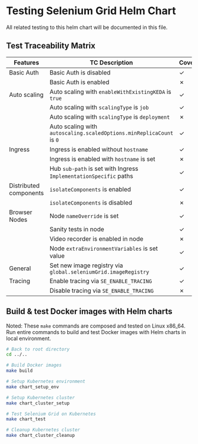 # Testing Selenium Grid Helm Chart

All related testing to this helm chart will be documented in this file.

## Test Traceability Matrix

| Features               | TC Description                                                       | Coverage |
|------------------------|----------------------------------------------------------------------|----------|
| Basic Auth             | Basic Auth is disabled                                               | &check;  |
|                        | Basic Auth is enabled                                                | &cross;  |
| Auto scaling           | Auto scaling with `enableWithExistingKEDA` is `true`                 | &check;  |
|                        | Auto scaling with `scalingType` is `job`                             | &check;  |
|                        | Auto scaling with `scalingType` is `deployment`                      | &cross;  |
|                        | Auto scaling with `autoscaling.scaledOptions.minReplicaCount` is `0` | &check;  |
| Ingress                | Ingress is enabled without `hostname`                                | &check;  |
|                        | Ingress is enabled with `hostname` is set                            | &cross;  |
|                        | Hub `sub-path` is set with Ingress `ImplementationSpecific` paths    | &check;  |
| Distributed components | `isolateComponents` is enabled                                       | &check;  |
|                        | `isolateComponents` is disabled                                      | &cross;  |
| Browser Nodes          | Node `nameOverride` is set                                           | &check;  |
|                        | Sanity tests in node                                                 | &check;  |
|                        | Video recorder is enabled in node                                    | &cross;  |
|                        | Node `extraEnvironmentVariables` is set value                        | &check;  |
| General                | Set new image registry via `global.seleniumGrid.imageRegistry`       | &check;  |
| Tracing                | Enable tracing via `SE_ENABLE_TRACING`                               | &check;  |
|                        | Disable tracing via `SE_ENABLE_TRACING`                              | &cross;  |

## Build & test Docker images with Helm charts
Noted: These `make` commands are composed and tested on Linux x86_64.
Run entire commands to build and test Docker images with Helm charts in local environment.

```bash
# Back to root directory
cd ../..

# Build Docker images
make build

# Setup Kubernetes environment
make chart_setup_env

# Setup Kubernetes cluster
make chart_cluster_setup

# Test Selenium Grid on Kubernetes
make chart_test

# Cleanup Kubernetes cluster
make chart_cluster_cleanup
```
